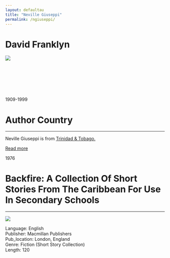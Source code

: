 ```yaml
---
layout: defaultau
title: "Neville Giuseppi"
permalink: /ngiuseppi/
---
```

<!-- partial:index.partial.html -->
<div class="content">
    <h1>David Franklyn</h1>
    <div class="quote">
        <div><img src="https://arimacirc.files.wordpress.com/2017/04/neville-crop-1-redo-3.jpg" class="logo"></div>
    </div>
    <div class="timeline">
        <div style="padding-bottom:100px;"></div>
        <div class="block">
            <div class="date right"><p class="right">1909-1999</p></div>
            <div class="dot"></div>
            <div class="left first">
            <div class="author_country">
                <h1>Author Country</h1><hr>
            <div class="aclocation"><p>Neville Giuseppi is from <a href="http://localhost:4000/3">Trinidad & Tobago.</a></p></div>
              <div class="acreadmore">  <a href="#" target="_blank">Read more</a></div>
            </div>
            </div>
        </div>
        <div class="block">
            <div class="date left"><p class="left">1976</p></div>
            <div class="dot"></div>
            <div class="right">
                <h1>Backfire: A Collection Of Short Stories From The Caribbean For Use In Secondary Schools</h1><hr>
                <p><img src="https://i.gr-assets.com/images/S/compressed.photo.goodreads.com/books/1189612083l/1875986._SY475_.jpg"></p>
                <p>
                Language: English<br/>
                Publisher: Macmillan Publishers<br/>
                Pub_location: London, England<br/>
                Genre: Fiction (Short Story Collection)<br/>
                Length: 120<br/>                   </p>
            </div>
        </div>
